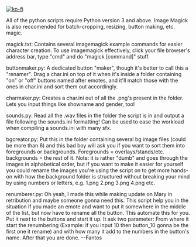 [![ko-fi](https://ko-fi.com/img/githubbutton_sm.svg)](https://ko-fi.com/I2I51SHXD)

All of the python scripts require Python version 3 and above.
Image Magick is also reccomended for batch-cropping, resizing, button making, etc. magic.

magick.txt:
Contains several imagemagick example commands for easier character creation. To use imagemagick effectively, click your file browser's address bar, type "cmd" and do "magick [command]" stuff.

buttonmaker.py:
A dedicated button "maker", though it's better to call this a "renamer". Drag a char.ini on top of it when it's inside a folder containing "on" or "off" buttons named after emotes, and it'll match those with the ones in char.ini and sort them out accordingly.

charmaker.py:
Creates a char.ini out of all the .png's present in the folder. Lets you input things like showname and gender, too!

sounds.py:
Read all the .wav files in the folder the script is in and output a file following the sounds.ini formatting! Can be used to ease the workload when compiling a sounds.ini with many sfx.

bgcreator.py:
Put this in the folder containing several bg image files (could be more than 6) and this bad boy will ask you if you want to sort them into foregrounds or backgrounds. Foregrounds = overlays/stands/etc. backgrounds = the rest of it.
Note: it is rather "dumb" and goes through the images in alphabetical order, but if you want to make it easier for yourself you could rename the images you're using the script on to get more hands-on with how the background folder is structured without breaking your mind by using numbers or letters, e.g. 1.png 2.png 3.png 4.png etc.

renumberer.py:
Oh yeah, I made this while making update on Mary in retribution and maybe someone gonna need this. This script help you in the situation if you made an emote and want to put it somewhere in the middle of the list, but now have to rename all the button. This automate this for you. Put it next to the buttons and start it up. It ask two parameter: From where it start the renumbering (Example: if you input 10 then button_10 gonna be the first one it rename) and with how many it add to the numbers in the button's name. After that you are done. --Fantos
